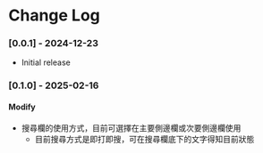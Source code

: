# Change Log

<!-- All notable changes to the "search-enhancement" extension will be documented in this file.

Check [Keep a Changelog](http://keepachangelog.com/) for recommendations on how to structure this file. -->

### [0.0.1] - 2024-12-23

- Initial release

### [0.1.0] - 2025-02-16
#### Modify
- 搜尋欄的使用方式，目前可選擇在主要側邊欄或次要側邊欄使用
  - 目前搜尋方式是即打即搜，可在搜尋欄底下的文字得知目前狀態
